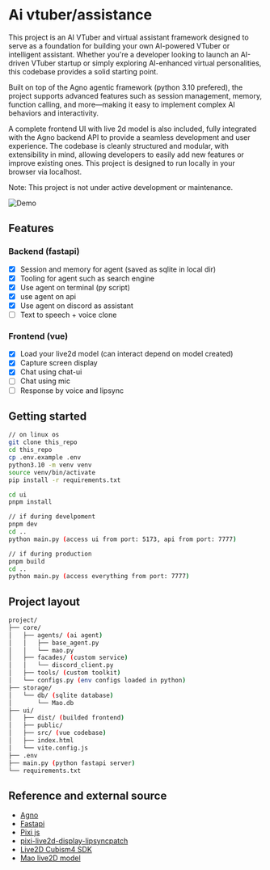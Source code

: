 # Ai vtuber/assistance
This project is an AI VTuber and virtual assistant framework designed to serve as a foundation for building your own AI-powered VTuber or intelligent assistant. Whether you're a developer looking to launch an AI-driven VTuber startup or simply exploring AI-enhanced virtual personalities, this codebase provides a solid starting point.

Built on top of the Agno agentic framework (python 3.10 prefered), the project supports advanced features such as session management, memory, function calling, and more—making it easy to implement complex AI behaviors and interactivity.

A complete frontend UI with live 2d model is also included, fully integrated with the Agno backend API to provide a seamless development and user experience. The codebase is cleanly structured and modular, with extensibility in mind, allowing developers to easily add new features or improve existing ones. This project is designed to run locally in your browser via localhost.

Note: This project is not under active development or maintenance.

![Demo](/storage/demo/aivt_demo.gif)

## Features
### Backend (fastapi)
- [x] Session and memory for agent (saved as sqlite in local dir)
- [x] Tooling for agent such as search engine
- [x] Use agent on terminal (py script)
- [x] use agent on api
- [x] Use agent on discord as assistant
- [ ] Text to speech + voice clone
### Frontend (vue)
- [x] Load your live2d model (can interact depend on model created)
- [x] Capture screen display
- [x] Chat using chat-ui
- [ ] Chat using mic
- [ ] Response by voice and lipsync

## Getting started
```sh
// on linux os
git clone this_repo
cd this_repo
cp .env.example .env
python3.10 -m venv venv
source venv/bin/activate
pip install -r requirements.txt

cd ui
pnpm install

// if during develpoment
pnpm dev
cd ..
python main.py (access ui from port: 5173, api from port: 7777)

// if during production
pnpm build
cd ..
python main.py (access everything from port: 7777)
```

## Project layout
```sh
project/
├── core/
│   ├── agents/ (ai agent)
│   │   ├── base_agent.py
│   │   └── mao.py
│   ├── facades/ (custom service)
│   │   └── discord_client.py
│   ├── tools/ (custom toolkit)
│   └── configs.py (env configs loaded in python)
├── storage/
│   └── db/ (sqlite database)
│       └── Mao.db
├── ui/
│   ├── dist/ (builded frontend)
│   ├── public/
│   ├── src/ (vue codebase)
│   ├── index.html
│   └── vite.config.js
├── .env
├── main.py (python fastapi server)
└── requirements.txt
```

## Reference and external source
- [Agno](https://docs.agno.com/introduction)
- [Fastapi](https://fastapi.tiangolo.com/)
- [Pixi js](https://pixijs.com/)
- [pixi-live2d-display-lipsyncpatch](https://www.npmjs.com/package/pixi-live2d-display-lipsyncpatch)
- [Live2D Cubism4 SDK](https://www.live2d.com/en/sdk/download/web/)
- [Mao live2D model](https://www.live2d.com/en/learn/sample/)
